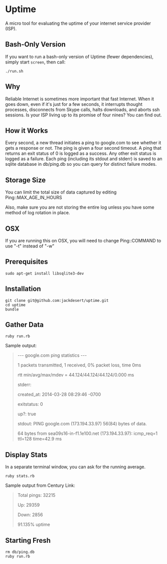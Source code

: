 Uptime
======

A micro tool for evaluating the uptime of your internet service provider (ISP).

Bash-Only Version
-----------------

If you want to run a bash-only version of Uptime (fewer dependencies),
simply start `screen`, then call:

    ./run.sh


Why
---

Reliable Internet is sometimes more important that fast Internet. When it goes
down, even if it's just for a few seconds, it interrupts thought processes,
disconnects from Skype calls, halts downloads, and aborts ssh sessions. Is
your ISP living up to its promise of four nines? You can find out.


How it Works
------------

Every second, a new thread initiates a ping to google.com to see whether it
gets a response or not. The ping is given a four second timeout. A ping that
returns an exit status of 0 is logged as a success. Any other exit status
is logged as a failure. Each ping (including its stdout and stderr) is saved
to an sqlite database in db/ping.db so you can query for distinct failure modes.


Storage Size
------------

You can limit the total size of data captured by editing Ping::MAX_AGE_IN_HOURS

Also, make sure you are not storing the entire log unless you have
some method of log rotation in place.


OSX
---

If you are running this on OSX, you will need to change Ping::COMMAND
to use "-t" instead of "-w"


Prerequisites
-------------

    sudo apt-get install libsqlite3-dev


Installation
------------

    git clone git@github.com:jackdesert/uptime.git
    cd uptime
    bundle


Gather Data
-----------

    ruby run.rb

Sample output:

>   --- google.com ping statistics ---
>
>   1 packets transmitted, 1 received, 0% packet loss, time 0ms
>
>   rtt min/avg/max/mdev = 44.124/44.124/44.124/0.000 ms
>
>   stderr:
>
>   created_at: 2014-03-28 08:29:46 -0700
>
>   exitstatus: 0
>
>   up?: true
>
>   stdout: PING google.com (173.194.33.97) 56(84) bytes of data.
>
>   64 bytes from sea09s16-in-f1.1e100.net (173.194.33.97): icmp_req=1 ttl=128 time=42.9 ms



Display Stats
-------------

In a separate terminal window, you can ask for the running average.

    ruby stats.rb

Sample output from Century Link:

> Total pings: 32215
>
> Up: 29359
>
> Down: 2856
>
> 91.135% uptime


Starting Fresh
--------------

    rm db/ping.db
    ruby run.rb


